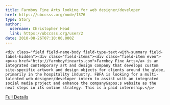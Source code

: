 ```yaml
---
title: Farmboy Fine Arts looking for web designer/developer 
href: https://ubccsss.org/node/1376
type: Story
author:
  username: Christopher Head
  link: https://ubccsss.org/user/2
date: 2010-08-26T07:10:00.000Z
---
```



    <div class="field field-name-body field-type-text-with-summary field-label-hidden"><div class="field-items"><div class="field-item even"><p><a href="http://farmboyfinearts.com">Farmboy Fine Arts</a> is an integrated contemporary art and design company that develops custom site-specific artwork and design objects for clients around the globe, primarily in the hospitality industry. FBFA is looking for a multi-talented web designer/developer intern to assist with an integrated social media project and enhance the company&apos;s website as the next steps in its online strategy. This is a paid internship.</p>
<p><a href="/files/20100825_fbfa.pdf">Full Details</a></p>
</div></div></div>    <footer>
          </footer>
    